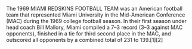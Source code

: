 The 1969 MIAMI REDSKINS FOOTBALL TEAM was an American football team that represented Miami University in the Mid-American Conference (MAC) during the 1969 college football season. In their first season under head coach Bill Mallory, Miami compiled a 7–3 record (3–3 against MAC opponents), finished in a tie for third second place in the MAC, and outscored all opponents by a combined total of 231 to 139.[1][2]
